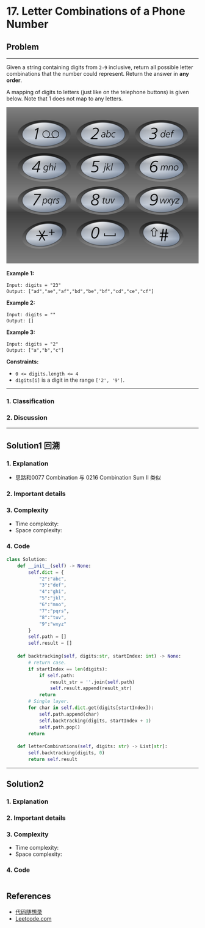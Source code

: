 # 17. Letter Combinations of a Phone Number

## Problem

*****

Given a string containing digits from `2-9` inclusive, return all possible letter combinations that the number could represent. Return the answer in **any order**.

A mapping of digits to letters (just like on the telephone buttons) is given below. Note that 1 does not map to any letters.

<img src="./0017%20Letter%20Combinations%20of%20a%20Phone%20Number.assets/1200px-telephone-keypad2svg.png" alt="img" style="zoom:50%;" />

 

**Example 1:**

```
Input: digits = "23"
Output: ["ad","ae","af","bd","be","bf","cd","ce","cf"]
```

**Example 2:**

```
Input: digits = ""
Output: []
```

**Example 3:**

```
Input: digits = "2"
Output: ["a","b","c"]
```

 

**Constraints:**

- `0 <= digits.length <= 4`
- `digits[i]` is a digit in the range `['2', '9']`.

******

### 1. Classification



### 2. Discussion





*******

## Solution1 回溯

### 1. Explanation

- 思路和0077 Combination 与 0216 Combination Sum II 类似



### 2. Important details





### 3. Complexity

- Time complexity:
- Space complexity:



### 4. Code

```python
class Solution:
    def __init__(self) -> None:
        self.dict = {
            "2":"abc",
            "3":"def",
            "4":"ghi",
            "5":"jkl",
            "6":"mno",
            "7":"pqrs",
            "8":"tuv",
            "9":"wxyz"
        }
        self.path = []
        self.result = []
    
    def backtracking(self, digits:str, startIndex: int) -> None:
        # return case.
        if startIndex == len(digits):
            if self.path:
                result_str = ''.join(self.path)
                self.result.append(result_str)
            return
        # Single layer.
        for char in self.dict.get(digits[startIndex]):
            self.path.append(char)
            self.backtracking(digits, startIndex + 1)
            self.path.pop()
        return

    def letterCombinations(self, digits: str) -> List[str]:
        self.backtracking(digits, 0)
        return self.result
```

********

## Solution2

### 1. Explanation





### 2. Important details





### 3. Complexity

- Time complexity:
- Space complexity:



### 4. Code

```python

```

## References

- [代码随想录 ](https://github.com/youngyangyang04/leetcode-master)
- [Leetcode.com](https://leetcode.com/problemset/all/)
